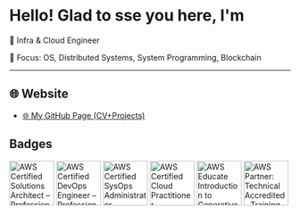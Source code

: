 # Hello! Glad to sse you here, I'm 

🎯 Infra & Cloud Engineer

🧠 Focus: OS, Distributed Systems, System Programming, Blockchain  


---

## 🌐 Website

- [🌐 My GitHub Page (CV+Projects)](https://xiaojjinzi.github.io)


## Badges
<!--START_SECTION:badges-->
<a href="https://www.credly.com/badges/243b073b-1660-4b30-b35a-d1a2c065ed35" title="AWS Certified Solutions Architect – Professional"><img src="https://images.credly.com/size/80x80/images/2d84e428-9078-49b6-a804-13c15383d0de/image.png" alt="AWS Certified Solutions Architect – Professional" width="80" height="80"></a>
<a href="https://www.credly.com/badges/647f3d72-558b-40bc-8c27-0fa380bfcfdd" title="AWS Certified DevOps Engineer – Professional"><img src="https://images.credly.com/size/80x80/images/bd31ef42-d460-493e-8503-39592aaf0458/image.png" alt="AWS Certified DevOps Engineer – Professional" width="80" height="80"></a>
<a href="https://www.credly.com/badges/e7361842-7b68-4d7e-b164-1aedf8141cdd" title="AWS Certified SysOps Administrator – Associate"><img src="https://images.credly.com/size/80x80/images/f0d3fbb9-bfa7-4017-9989-7bde8eaf42b1/image.png" alt="AWS Certified SysOps Administrator – Associate" width="80" height="80"></a>
<a href="https://www.credly.com/badges/9646f3f8-abc7-4a6c-842e-6d7dec81d32e" title="AWS Certified Cloud Practitioner"><img src="https://images.credly.com/size/80x80/images/00634f82-b07f-4bbd-a6bb-53de397fc3a6/image.png" alt="AWS Certified Cloud Practitioner" width="80" height="80"></a>
<a href="https://www.credly.com/badges/99519989-d52c-4686-9569-97ee4e07ced8" title="AWS Educate Introduction to Generative AI - Training Badge"><img src="https://images.credly.com/size/80x80/images/e50c657a-edd9-4c93-b1cf-2b6634b54abf/blob" alt="AWS Educate Introduction to Generative AI - Training Badge" width="80" height="80"></a>
<a href="https://www.credly.com/badges/7b011d98-f4a9-4a86-a2c9-3392e2aff269" title="AWS Partner: Technical Accredited - Training Badge"><img src="https://images.credly.com/size/80x80/images/8f006312-3154-45bf-a845-4a043641e83c/blob" alt="AWS Partner: Technical Accredited - Training Badge" width="80" height="80"></a>
<!--END_SECTION:badges-->
